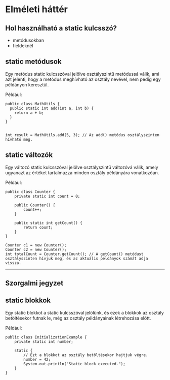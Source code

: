 # Elméleti háttér

## Hol használható a static kulcsszó?
- metódusokban
- fieldeknél



## static metódusok
Egy metódus static kulcsszóval jelölve osztályszintű
metódussá válik, ami azt jelenti,
hogy a metódus meghívható az osztály nevével,
nem pedig egy példányon keresztül.

Például:
```
public class MathUtils {
  public static int add(int a, int b) {
    return a + b;
  }
}
  

int result = MathUtils.add(5, 3); // Az add() metódus osztályszinten hívható meg.
```

## static változók
Egy változó static kulcsszóval jelölve osztályszintű változóvá válik,
amely ugyanazt az értéket tartalmazza minden osztály példányára vonatkozóan.


Például:
```
public class Counter {
    private static int count = 0;

    public Counter() {
        count++;
    }

    public static int getCount() {
        return count;
    }
}

Counter c1 = new Counter();
Counter c2 = new Counter();
int totalCount = Counter.getCount(); // A getCount() metódust osztályszinten hívjuk meg, és az aktuális példányok számát adja vissza.
```

***
## Szorgalmi jegyzet
## static blokkok
Egy static blokkot a static kulcsszóval jelölünk, és ezek a blokkok az osztály betöltésekor futnak le,
még az osztály példányainak létrehozása előtt. 

Például:
```
public class InitializationExample {
    private static int number;

    static {
        // Ezt a blokkot az osztály betöltésekor hajtjuk végre.
        number = 42;
        System.out.println("Static block executed.");
    }
}
```

